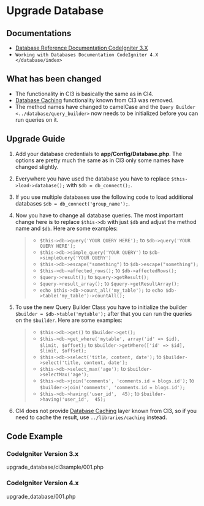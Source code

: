 # Upgrade Database

<div class="contents" local="" depth="2">

</div>

## Documentations

- [Database Reference Documentation CodeIgniter
  3.X](http://codeigniter.com/userguide3/database/index.html)
- `Working with Databases Documentation CodeIgniter 4.X </database/index>`

## What has been changed

- The functionality in CI3 is basically the same as in CI4.
- [Database
  Caching](https://www.codeigniter.com/userguide3/database/caching.html)
  functionality known from CI3 was removed.
- The method names have changed to camelCase and the
  `Query Builder <../database/query_builder>` now needs to be
  initialized before you can run queries on it.

## Upgrade Guide

1.  Add your database credentials to **app/Config/Database.php**. The
    options are pretty much the same as in CI3 only some names have
    changed slightly.

2.  Everywhere you have used the database you have to replace
    `$this->load->database();` with `$db = db_connect();`.

3.  If you use multiple databases use the following code to load
    additional databases `$db = db_connect('group_name');`.

4.  Now you have to change all database queries. The most important
    change here is to replace `$this->db` with just `$db` and adjust the
    method name and `$db`. Here are some examples:

    > - `$this->db->query('YOUR QUERY HERE');` to
    >   `$db->query('YOUR QUERY HERE');`
    > - `$this->db->simple_query('YOUR QUERY')` to
    >   `$db->simpleQuery('YOUR QUERY')`
    > - `$this->db->escape("something")` to `$db->escape("something");`
    > - `$this->db->affected_rows();` to `$db->affectedRows();`
    > - `$query->result();` to `$query->getResult();`
    > - `$query->result_array();` to `$query->getResultArray();`
    > - `echo $this->db->count_all('my_table');` to
    >   `echo $db->table('my_table')->countAll();`

5.  To use the new Query Builder Class you have to initialize the
    builder `$builder = $db->table('mytable');` after that you can run
    the queries on the `$builder`. Here are some examples:

    > - `$this->db->get()` to `$builder->get();`
    > - `$this->db->get_where('mytable', array('id' => $id), $limit, $offset);`
    >   to `$builder->getWhere(['id' => $id], $limit, $offset);`
    > - `$this->db->select('title, content, date');` to
    >   `$builder->select('title, content, date');`
    > - `$this->db->select_max('age');` to `$builder->selectMax('age');`
    > - `$this->db->join('comments', 'comments.id = blogs.id');` to
    >   `$builder->join('comments', 'comments.id = blogs.id');`
    > - `$this->db->having('user_id',  45);` to
    >   `$builder->having('user_id',  45);`

6.  CI4 does not provide [Database
    Caching](https://www.codeigniter.com/userguide3/database/caching.html)
    layer known from CI3, so if you need to cache the result, use
    `../libraries/caching` instead.

## Code Example

### CodeIgniter Version 3.x

<div class="literalinclude">

upgrade_database/ci3sample/001.php

</div>

### CodeIgniter Version 4.x

<div class="literalinclude">

upgrade_database/001.php

</div>
